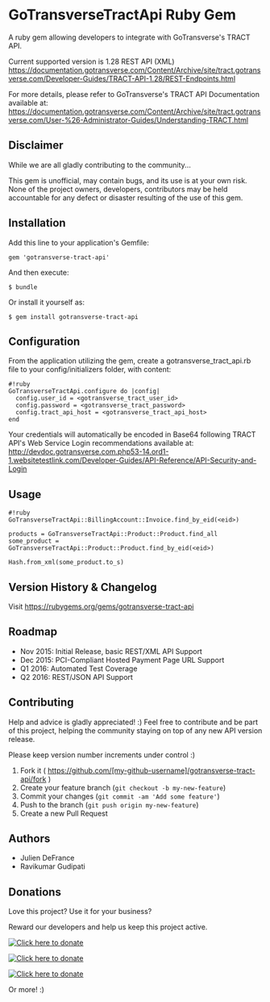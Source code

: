# GoTransverseTractApi Ruby Gem

A ruby gem allowing developers to integrate with GoTransverse's TRACT API.

Current supported version is 1.28 REST API (XML)
https://documentation.gotransverse.com/Content/Archive/site/tract.gotransverse.com/Developer-Guides/TRACT-API-1.28/REST-Endpoints.html

For more details, please refer to GoTransverse's TRACT API Documentation available at:
https://documentation.gotransverse.com/Content/Archive/site/tract.gotransverse.com/User-%26-Administrator-Guides/Understanding-TRACT.html

## Disclaimer

While we are all gladly contributing to the community...

This gem is unofficial, may contain bugs, and its use is at your own risk.
None of the project owners, developers, contributors may be held accountable for any defect or disaster resulting of the use of this gem.


## Installation

Add this line to your application's Gemfile:

    gem 'gotransverse-tract-api'

And then execute:

    $ bundle

Or install it yourself as:

    $ gem install gotransverse-tract-api


## Configuration

From the application utilizing the gem, create a gotransverse_tract_api.rb file to your config/initializers folder, with content:

```
#!ruby
GoTransverseTractApi.configure do |config|
  config.user_id = <gotransverse_tract_user_id>
  config.password = <gotransverse_tract_password>
  config.tract_api_host = <gotransverse_tract_api_host>
end
```

Your credentials will automatically be encoded in Base64 following TRACT API's Web Service Login recommendations available at:
http://devdoc.gotransverse.com.php53-14.ord1-1.websitetestlink.com/Developer-Guides/API-Reference/API-Security-and-Login


## Usage

```
#!ruby
GoTransverseTractApi::BillingAccount::Invoice.find_by_eid(<eid>)

products = GoTransverseTractApi::Product::Product.find_all
some_product = GoTransverseTractApi::Product::Product.find_by_eid(<eid>)

Hash.from_xml(some_product.to_s)
```

## Version History & Changelog

Visit https://rubygems.org/gems/gotransverse-tract-api


## Roadmap

* Nov 2015: Initial Release, basic REST/XML API Support
* Dec 2015: PCI-Compliant Hosted Payment Page URL Support
* Q1 2016: Automated Test Coverage
* Q2 2016: REST/JSON API Support


## Contributing

Help and advice is gladly appreciated! :)
Feel free to contribute and be part of this project, helping the community staying on top of any new API version release.

Please keep version number increments under control :)

1. Fork it ( https://github.com/[my-github-username]/gotransverse-tract-api/fork )
2. Create your feature branch (`git checkout -b my-new-feature`)
3. Commit your changes (`git commit -am 'Add some feature'`)
4. Push to the branch (`git push origin my-new-feature`)
5. Create a new Pull Request


## Authors

* Julien DeFrance
* Ravikumar Gudipati


## Donations

Love this project? Use it for your business?

Reward our developers and help us keep this project active.

[![Click here to donate][2]][1]

  [1]: https://www.bountysource.com/cart?amount=100&currency=USD&team_id=gotransverse-tract-api-rails
  [2]: http://img.shields.io/badge/donate-$100-brightgreen.svg (Click here to donate)

[![Click here to donate][4]][3]

[3]: https://www.bountysource.com/cart?amount=250&currency=USD&team_id=gotransverse-tract-api-rails
[4]: http://img.shields.io/badge/donate-$250-brightgreen.svg (Click here to donate)

[![Click here to donate][6]][5]

  [5]: https://www.bountysource.com/cart?amount=500&currency=USD&team_id=gotransverse-tract-api-rails
  [6]: http://img.shields.io/badge/donate-$500-brightgreen.svg (Click here to donate)

Or more! :)

